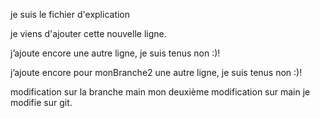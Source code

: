 je suis le fichier d'explication

je viens d'ajouter cette nouvelle ligne.

j’ajoute encore une autre ligne, je suis tenus non :)!

j’ajoute encore pour monBranche2 une autre ligne, je suis tenus non :)!

modification sur la branche main
mon deuxième modification sur main
je modifie sur git.
